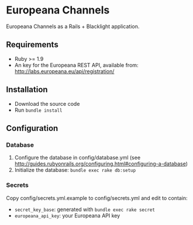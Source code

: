 # Europeana Channels

Europeana Channels as a Rails + Blacklight application.

## Requirements

* Ruby >= 1.9
* An key for the Europeana REST API, available from:
  http://labs.europeana.eu/api/registration/

## Installation

* Download the source code
* Run `bundle install`

## Configuration

### Database

1. Configure the database in config/database.yml (see
  http://guides.rubyonrails.org/configuring.html#configuring-a-database)
2. Initialize the database: `bundle exec rake db:setup`

### Secrets

Copy config/secrets.yml.example to config/secrets.yml and edit to contain:
* `secret_key_base`: generated with `bundle exec rake secret`
* `europeana_api_key`: your Europeana API key

